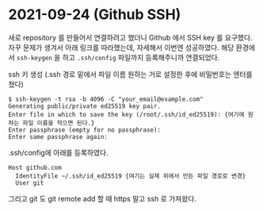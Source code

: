 # 2021-09-24 (Github SSH)

새로 repository 를 만들어서 연결하려고 했더니 Github 에서 SSH key 를 요구했다. 자꾸 문제가 생겨서 아래 링크를 따라했는데, 자세해서 이번엔 성공하였다. 해당 환경에서 `ssh-keygen` 을 하고  `.ssh/config` 파일까지 등록해주니까 연결되었다.

ssh 키 생성 (.ssh 경로 밑에서 파일 이름 원하는 거로 설정한 후에 비밀번호는 엔터를 쳤다)

```shell
$ ssh-keygen -t rsa -b 4096 -C "your_email@example.com"
Generating public/private ed25519 key pair.
Enter file in which to save the key (/root/.ssh/id_ed25519): {여기에 원하는 파일 이름을 적으면 된다.}
Enter passphrase (empty for no passphrase):
Enter same passphrase again:
```

.ssh/config에 아래를 등록하였다.

```shell
Host github.com
  IdentityFile ~/.ssh/id_ed25519 {여기는 실제 위에서 만든 파일 경로로 변경}
  User git
```

그리고 git 도 git remote add 할 때 https 말고 ssh 로 가져왔다.